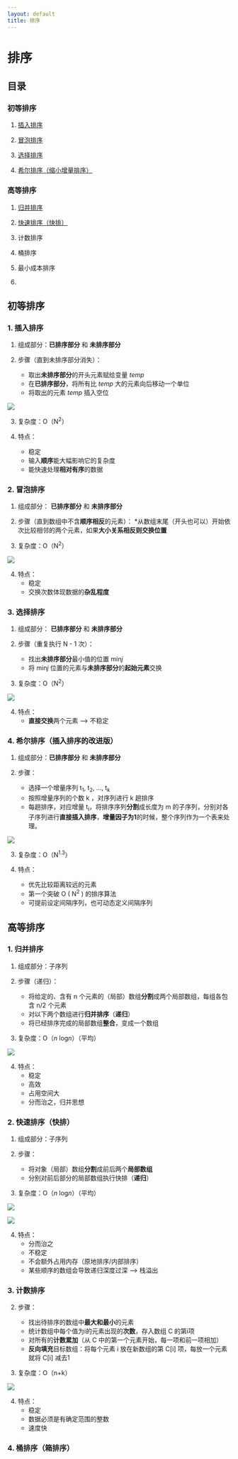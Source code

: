 ```yaml
---
layout: default
title: 排序
---
```

# 排序

## 目录

### 初等排序

1. <a href="#insert">插入排序</a>

2. <a href="#bubble">冒泡排序</a>

3. <a href="#selection">选择排序</a>

4. <a href="#shell">希尔排序（缩小增量排序）</a>

### 高等排序

1. <a href="#merge">归并排序</a>

2. <a href="#quick">快速排序（快排）</a>

3. <a herf="#count">计数排序</a>

4. 桶排序

5. 最小成本排序

6. 

## 初等排序

### 1. <a name="insert"></a>插入排序

1. 组成部分：**已排序部分** 和 **未排序部分**

2. 步骤（直到未排序部分消失）：
    * 取出**未排序部分**的开头元素赋给变量 *temp*
    * 在**已排序部分**，将所有比 *temp* 大的元素向后移动一个单位
    * 将取出的元素 *temp* 插入空位

![](../images/add01/Insertsort.jpg)

3. 复杂度：O（N<sup>2</sup>）

4. 特点：
    * 稳定
    * 输入**顺序**能大幅影响它的复杂度
    * 能快速处理**相对有序**的数据

### 2. <a name="bubble"></a>冒泡排序

1. 组成部分： **已排序部分** 和 **未排序部分**

2. 步骤（直到数组中不含**顺序相反**的元素）：
    *从数组末尾（开头也可以）开始依次比较相邻的两个元素，如果**大小关系相反则交换位置**

3. 复杂度：O（N<sup>2</sup>）

![](../images/add01/bubblesort.jpg)

4. 特点：
    * 稳定
    * 交换次数体现数据的**杂乱程度**

### 3. <a name="selection"></a>选择排序

1. 组成部分： **已排序部分** 和 **未排序部分**

2. 步骤（重复执行 N - 1 次）：
    * 找出**未排序部分**最小值的位置 min*j*
    * 将 min*j* 位置的元素与**未排序部分**的**起始元素**交换

3. 复杂度：O（N<sup>2</sup>）

![](../images/add01/Selectionsort.jpg)

4. 特点：
    * **直接交换**两个元素 --> 不稳定

### 4. <a name="shell"></a>希尔排序（插入排序的改进版）

1. 组成部分：**已排序部分** 和 **未排序部分**

2. 步骤：
    * 选择一个增量序列 t<sub>1</sub>, t<sub>2</sub>, ..., t<sub>k</sub>
    * 按照增量序列的个数 k ，对序列进行 k 趟排序
    * 每趟排序，对应增量 t<sub>i</sub>，将排序序列**分割**成长度为 m 的子序列，分别对各子序列进行**直接插入排序**，**增量因子为1**的时候，整个序列作为一个表来处理。

![](../images/add01/shellsort.gif)

3. 复杂度：O（N<sup>1.3</sup>）

4. 特点：
    * 优先比较距离较远的元素
    * 第一个突破 O ( N<sup>2</sup> ) 的排序算法
    * 可提前设定间隔序列，也可动态定义间隔序列

## 高等排序

### 1. <a name="merge"></a>归并排序

1. 组成部分：子序列

2. 步骤（递归）：
    * 将给定的、含有 n 个元素的（局部）数组**分割**成两个局部数组，每组各包含 n/2 个元素
    * 对以下两个数组进行**归并排序**（**递归**）
    * 将已经排序完成的局部数组**整合**，变成一个数组

3. 复杂度：O（<i>n</i> log<i>n</i>）（平均）

![](../images/add01/mergesort.gif)

4. 特点：
    * 稳定
    * 高效
    * 占用空间大
    * 分而治之，归并思想

### 2. <a name="quick"></a>快速排序（快排）

1. 组成部分：子序列

2. 步骤：
    * 将对象（局部）数组**分割**成前后两个**局部数组**
    * 分别对前后部分的局部数组执行快排（**递归**）

3. 复杂度：O（<i>n</i> log<i>n</i>）（平均）

![](../images/add01/quicksort.gif)

![](../images/add01/quicksort.jpg)

4. 特点：
    * 分而治之
    * 不稳定
    * 不会额外占用内存（原地排序/内部排序）
    * 某些顺序的数组会导致递归深度过深 --> 栈溢出

### 3. <a name="count"></a>计数排序

2. 步骤：
    * 找出待排序的数组中**最大和最小**的元素
    * 统计数组中每个值为i的元素出现的**次数**，存入数组 C 的第i项
    * 对所有的**计数累加**（从 C 中的第一个元素开始，每一项和前一项相加）
    * **反向填充**目标数组：将每个元素 i 放在新数组的第 C[i] 项，每放一个元素就将 C[i] 减去1

3. 复杂度：O（n+k）

![](../images/add01/countingsort.gif)

4. 特点：
    * 稳定
    * 数据必须是有确定范围的整数
    * 速度快

### 4. 桶排序（箱排序）
